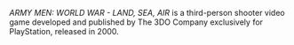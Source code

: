 _ARMY MEN: WORLD WAR - LAND, SEA, AIR_ is a third-person shooter video game developed and published by The 3DO Company exclusively for PlayStation, released in 2000.
